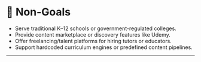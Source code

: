 # 🚫 Non-Goals

- Serve traditional K–12 schools or government-regulated colleges.
- Provide content marketplace or discovery features like Udemy.
- Offer freelancing/talent platforms for hiring tutors or educators.
- Support hardcoded curriculum engines or predefined content pipelines.

---

